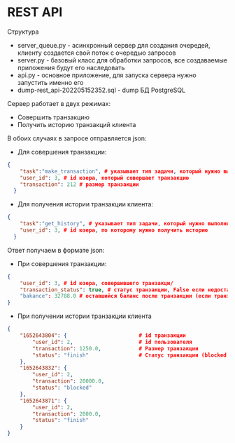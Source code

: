 # REST API

Структура
* server_queue.py - асинхронный сервер для создания очередей, клиенту создается свой поток с очередью запросов
* server.py - базовый класс для обработки запросов, все создаваемые приложения будут его наследовать
* api.py - основное приложение, для запуска сервера нужно запустить именно его
* dump-rest_api-202205152352.sql - dump БД PostgreSQL

Сервер работает в двух режимах:
* Совершить транзакцию
* Получить историю транзакций клиента

В обоих случаях в запросе отправляется json:
* Для совершения транзакции:
```json
{
    "task":"make_transaction", # указывает тип задачи, который нужно выполнить - совершить транзакцию
    "user_id": 3, # id юзера, который совершает транзакцию
    "transaction": 212 # размер транзакции
  }
```

* Для получения истории транзакции клиента:
```json
{
    "task":"get_history", # указывает тип задачи, который нужно выполнить - получить историю
    "user_id": 3, # id юзера, по которому нужно получить историю
  }
```

Ответ получаем в формате json:
* При совершения транзакции:
```json
{
	"user_id": 3, # id юзера, совершившего транзакци/
	"transaction_status": true, # статус транзакции, False если недостаточно средств с выводом ошибки "error": "insufficient funds"
	"bakance": 32788.0 # оставшийся баланс после транзакции (если транзакция прошла)
}
```

* При получении истории транзакции клиента
```json
{
	"1652643804": {                       # id транзакции
		"user_id": 2,                     # id пользователя
		"transaction": 1250.0,            # Размер транзакции
		"status": "finish"                # Статус транзакции (blocked при недостатке средств)
	},
	"1652643832": {
		"user_id": 2,
		"transaction": 20000.0,
		"status": "blocked"
	},
	"1652643871": {
		"user_id": 2,
		"transaction": 2000.0,
		"status": "finish"
	}
}
```